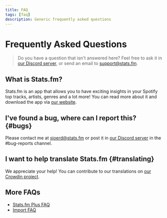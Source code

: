 ```yaml
---
title: FAQ
tags: [faq]
description: Generic frequently asked questions
---
```


# Frequently Asked Questions

> Do you have a question that isn't answered here? Feel free to ask it in [our Discord server](https://discord.gg/statsfm), or send an email to [support@stats.fm](mailto:support@stats.fm).

## What is Stats.fm?

Stats.fm is an app that allows you to have exciting insights in your Spotify top tracks, artists, genres and a lot more! You can read more about it and download the app via [our website](https://stats.fm/).

## I've found a bug, where can I report this? {#bugs}

Please contact me at [sjoerd@stats.fm](mailto:sjoerd@stats.fm) or post it in [our Discord server](https://discord.gg/statsfm) in the #bug-reports channel.

## I want to help translate Stats.fm {#translating}

We appreciate your help! You can contribute to our translations on [our Crowdin project](https://translate.spotistats.app/).

## More FAQs

- [Stats.fm Plus FAQ](./stats-fm-plus/faq)
- [Import FAQ](./import/faq)
